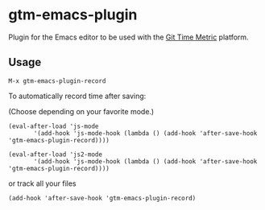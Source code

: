 # gtm-emacs-plugin
Plugin for the Emacs editor to be used with the [Git Time Metric](https://github.com/git-time-metric/gtm) platform.

## Usage
`M-x gtm-emacs-plugin-record`

To automatically record time after saving:

(Choose depending on your favorite mode.)

```
(eval-after-load 'js-mode
	   '(add-hook 'js-mode-hook (lambda () (add-hook 'after-save-hook 'gtm-emacs-plugin-record))))

(eval-after-load 'js2-mode
	   '(add-hook 'js-mode-hook (lambda () (add-hook 'after-save-hook 'gtm-emacs-plugin-record))))
```

or track all your files

```
(add-hook 'after-save-hook 'gtm-emacs-plugin-record)
```

